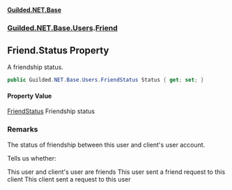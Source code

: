 #### [Guilded.NET.Base](Guilded_NET_Base.md 'Guilded.NET.Base')
### [Guilded.NET.Base.Users](Guilded_NET_Base.md#Guilded_NET_Base_Users 'Guilded.NET.Base.Users').[Friend](Friend.md 'Guilded.NET.Base.Users.Friend')
## Friend.Status Property
A friendship status.  
```csharp
public Guilded.NET.Base.Users.FriendStatus Status { get; set; }
```
#### Property Value
[FriendStatus](FriendStatus.md 'Guilded.NET.Base.Users.FriendStatus')
Friendship status
### Remarks
The status of friendship between this user and client's user account.



Tells us whether:

<list type="bullet">
  <item>This user and client's user are friends</item>
  <item>This user sent a friend request to this client</item>
  <item>This client sent a request to this user</item>
</list>
